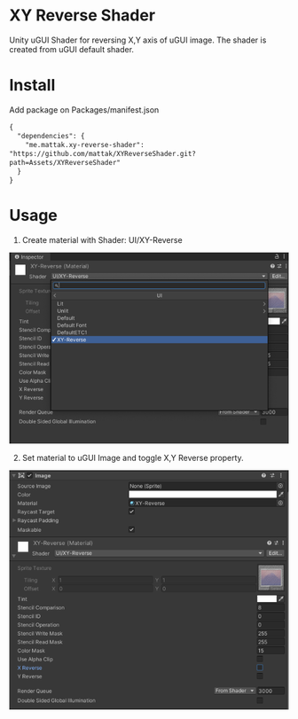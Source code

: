 # XY Reverse Shader

Unity uGUI Shader for reversing X,Y axis of uGUI image.
The shader is created from uGUI default shader.

# Install

Add package on Packages/manifest.json

```
{
  "dependencies": {
    "me.mattak.xy-reverse-shader": "https://github.com/mattak/XYReverseShader.git?path=Assets/XYReverseShader"
  }
}
```

# Usage

1. Create material with Shader: UI/XY-Reverse

![material creation](./art/material.png)

2. Set material to uGUI Image and toggle X,Y Reverse property.

![uGUI Image material](./art/ugui_image_material.png)


